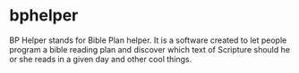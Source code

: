 # bphelper
BP Helper stands for Bible Plan helper. It is a software created to let people program a bible reading plan and discover which text of Scripture should he or she reads in a given day and other cool things.
